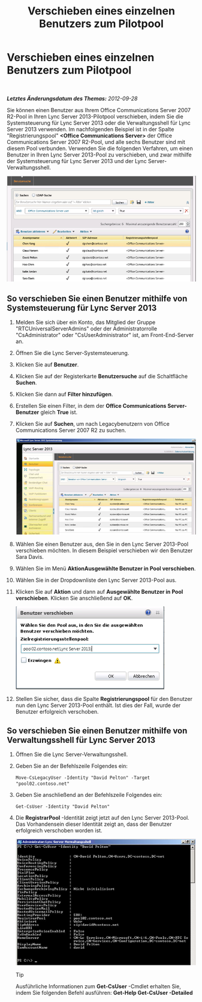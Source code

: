 ﻿---
title: Verschieben eines einzelnen Benutzers zum Pilotpool
TOCTitle: Verschieben eines einzelnen Benutzers zum Pilotpool
ms:assetid: 80d5b365-f153-4c61-a148-f9e18ce6e027
ms:mtpsurl: https://technet.microsoft.com/de-de/library/JJ688109(v=OCS.15)
ms:contentKeyID: 49890814
ms.date: 05/19/2016
mtps_version: v=OCS.15
ms.translationtype: HT
---

# Verschieben eines einzelnen Benutzers zum Pilotpool

 

_**Letztes Änderungsdatum des Themas:** 2012-09-28_

Sie können einen Benutzer aus Ihrem Office Communications Server 2007 R2-Pool in Ihren Lync Server 2013-Pilotpool verschieben, indem Sie die Systemsteuerung für Lync Server 2013 oder die Verwaltungsshell für Lync Server 2013 verwenden. Im nachfolgenden Beispiel ist in der Spalte "Registrierungspool" **\<Office Communications Server\>** der Office Communications Server 2007 R2-Pool, und alle sechs Benutzer sind mit diesem Pool verbunden. Verwenden Sie die folgenden Verfahren, um einen Benutzer in Ihren Lync Server 2013-Pool zu verschieben, und zwar mithilfe der Systemsteuerung für Lync Server 2013 und der Lync Server-Verwaltungsshell.

![Suche nach OCS-Benutzern in Lync Server-Systemsteuerung](images/JJ688109.d2008fd6-868b-4f26-84cf-57bb69e073d3(OCS.15).jpg "Suche nach OCS-Benutzern in Lync Server-Systemsteuerung")

## So verschieben Sie einen Benutzer mithilfe von Systemsteuerung für Lync Server 2013

1.  Melden Sie sich über ein Konto, das Mitglied der Gruppe "RTCUniversalServerAdmins" oder der Administratorrolle "CsAdministrator" oder "CsUserAdministrator" ist, am Front-End-Server an.

2.  Öffnen Sie die Lync Server-Systemsteuerung.

3.  Klicken Sie auf **Benutzer**.

4.  Klicken Sie auf der Registerkarte **Benutzersuche** auf die Schaltfläche **Suchen**.

5.  Klicken Sie dann auf **Filter hinzufügen**.

6.  Erstellen Sie einen Filter, in dem der **Office Communications Server-Benutzer** gleich **True** ist.

7.  Klicken Sie auf **Suchen**, um nach Legacybenutzern von Office Communications Server 2007 R2 zu suchen.
    
    ![Suche nach OCS-Benutzern in Lync Server-Systemsteuerung](images/JJ688109.09528349-7915-41e1-91b4-6ab5c12b1b38(OCS.15).jpg "Suche nach OCS-Benutzern in Lync Server-Systemsteuerung")  

8.  Wählen Sie einen Benutzer aus, den Sie in den Lync Server 2013-Pool verschieben möchten. In diesem Beispiel verschieben wir den Benutzer Sara Davis.

9.  Wählen Sie im Menü **AktionAusgewählte Benutzer in Pool verschieben**.

10. Wählen Sie in der Dropdownliste den Lync Server 2013-Pool aus.

11. Klicken Sie auf **Aktion** und dann auf **Ausgewählte Benutzer in Pool verschieben**. Klicken Sie anschließend auf **OK**.
    
    ![Zielpool in Dialogfeld zum Verschieben von Benutzern festlegen](images/JJ688109.d7dc0759-87c5-4c23-938f-361576621504(OCS.15).jpg "Zielpool in Dialogfeld zum Verschieben von Benutzern festlegen")  

12. Stellen Sie sicher, dass die Spalte **Registrierungspool** für den Benutzer nun den Lync Server 2013-Pool enthält. Ist dies der Fall, wurde der Benutzer erfolgreich verschoben.

## So verschieben Sie einen Benutzer mithilfe von Verwaltungsshell für Lync Server 2013

1.  Öffnen Sie die Lync Server-Verwaltungsshell.

2.  Geben Sie an der Befehlszeile Folgendes ein:
    
        Move-CsLegacyUser -Identity "David Pelton" -Target "pool02.contoso.net"

3.  Geben Sie anschließend an der Befehlszeile Folgendes ein:
    
        Get-CsUser -Identity "David Pelton"

4.  Die **RegistrarPool** -Identität zeigt jetzt auf den Lync Server 2013-Pool. Das Vorhandensein dieser Identität zeigt an, dass der Benutzer erfolgreich verschoben worden ist.
    
    ![Ausgabe von Get-CsUser-Cmdlet mit Filter Identity](images/JJ205401.bc5d4672-8068-4475-b882-dbd305c801a9(OCS.15).jpg "Ausgabe von Get-CsUser-Cmdlet mit Filter Identity")  
    

    > [!TIP]
    > Ausführliche Informationen zum <STRONG>Get-CsUser</STRONG> -Cmdlet erhalten Sie, indem Sie folgenden Befehl ausführen: <STRONG>Get-Help Get-CsUser -Detailed</STRONG>


